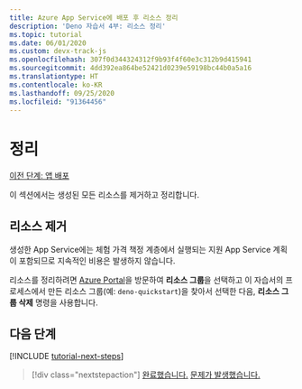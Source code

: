 ```yaml
---
title: Azure App Service에 배포 후 리소스 정리
description: 'Deno 자습서 4부: 리소스 정리'
ms.topic: tutorial
ms.date: 06/01/2020
ms.custom: devx-track-js
ms.openlocfilehash: 307f0d344324312f9b93f4f60e3c312b9d415941
ms.sourcegitcommit: 4dd392ea864be52421d0239e59198bc44b0a5a16
ms.translationtype: HT
ms.contentlocale: ko-KR
ms.lasthandoff: 09/25/2020
ms.locfileid: "91364456"
---
```

# <a name="clean-up"></a>정리

[이전 단계: 앱 배포](tutorial-visual-studio-code-azure-app-service-deno-03.md)

이 섹션에서는 생성된 모든 리소스를 제거하고 정리합니다.

## <a name="remove-your-resources"></a>리소스 제거

생성한 App Service에는 체험 가격 책정 계층에서 실행되는 지원 App Service 계획이 포함되므로 지속적인 비용은 발생하지 않습니다.

리소스를 정리하려면 [Azure Portal](https://portal.azure.com)을 방문하여 **리소스 그룹**을 선택하고 이 자습서의 프로세스에서 만든 리소스 그룹(예: `deno-quickstart`)을 찾아서 선택한 다음, **리소스 그룹 삭제** 명령을 사용합니다.

## <a name="next-steps"></a>다음 단계

[!INCLUDE [tutorial-next-steps](includes/tutorial-next-steps.md)]

> [!div class="nextstepaction"]
> [완료했습니다.](node-howto-deploy-web-app.md) [문제가 발생했습니다.](https://www.research.net/r/PWZWZ52?tutorial=deno-deployment-azureappservice&step=clean-up-resources)
